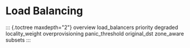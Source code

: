 Load Balancing
==============

::: {.toctree maxdepth="2"}
overview load_balancers priority degraded locality_weight
overprovisioning panic_threshold original_dst zone_aware subsets
:::
